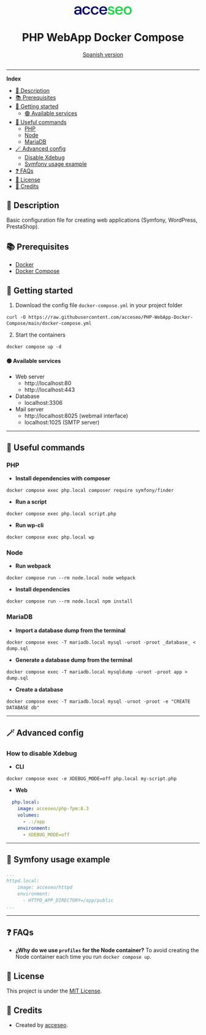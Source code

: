 <div align="center">
    <a href="https://www.acceseo.com">
        <img alt="acceseo logo" src="logo.svg" width="150">
    </a>
</div>

<h1 align="center">PHP WebApp Docker Compose</h1>
<div align="center">
    <a href="README.md">Spanish version</a>
    <br><br>
</div>

<hr>

**Index**
- [📖 Description](#-description)
- [📚 Prerequisites](#-prerequisites)
- [🔨 Getting started](#-getting-started)
  - [🟢 Available services](#-available-services)
- [🤖 Useful commands](#-useful-commands)
  - [PHP](#php)
  - [Node](#node)
  - [MariaDB](#mariadb)
- [🪄 Advanced config](#-advanced-config)
  - [Disable Xdebug](#how-to-disable-xdebug)
  - [Symfony usage example](#-symfony-usage-example)
- [:question: FAQs](#question-faqs)
- [📄 License](#-license)
- [👷 Credits](#-credits)

## 📖 Description
Basic configuration file for creating web applications (Symfony, WordPress, PrestaShop).

## 📚 Prerequisites
- [Docker](https://docs.docker.com/engine/install/)
- [Docker Compose](https://docs.docker.com/compose/install/)

## 🔨 Getting started
1. Download the config file `docker-compose.yml` in your project folder
```shell
curl -O https://raw.githubusercontent.com/acceseo/PHP-WebApp-Docker-Compose/main/docker-compose.yml
```
2. Start the containers
```shell
docker compose up -d
```
#### 🟢 Available services
* Web server
  * http://localhost:80
  * http://localhost:443
* Database
  * localhost:3306
* Mail server
  * http://localhost:8025 (webmail interface)
  * localhost:1025 (SMTP server)
---

## 🤖 Useful commands
### PHP
* **Install dependencies with composer**
```shell
docker compose exec php.local composer require symfony/finder
```
* **Run a script**
```shell
docker compose exec php.local script.php
```
* **Run wp-cli**
```shell
docker compose exec php.local wp
```

### Node
* **Run webpack**
```shell
docker compose run --rm node.local node webpack
```
* **Install dependencies**
```shell
docker compose run --rm node.local npm install
```

### MariaDB
* **Import a database dump from the terminal**
```shell
docker compose exec -T mariadb.local mysql -uroot -proot _database_ < dump.sql
```
* **Generate a database dump from the terminal**
```shell
docker compose exec -T mariadb.local mysqldump -uroot -proot app > dump.sql
```
* **Create a database**
```shell
docker compose exec -T mariadb.local mysql -uroot -proot -e "CREATE DATABASE db"
```
---

## 🪄 Advanced config
### How to disable Xdebug
* **CLI**
```shell
docker compose exec -e XDEBUG_MODE=off php.local my-script.php
```
* **Web**
```yaml
  php.local:
    image: acceseo/php-fpm:8.3
    volumes:
      - .:/app
    environment:
      - XDEBUG_MODE=off
```
---

## 🚀 Symfony usage example
```yaml
...
httpd.local:
    image: acceseo/httpd
    environment:
      - HTTPD_APP_DIRECTORY=/app/public
...
```
---

## :question: FAQs
- **¿Why do we use `profiles` for the Node container?**
To avoid creating the Node container each time you run `docker compose up`.

## 📄 License
This project is under the [MIT License](LICENSE).

## 👷 Credits
* Created by [acceseo](https://www.acceseo.com).
